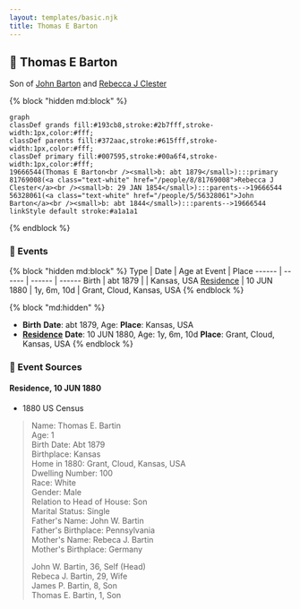 ```yaml
---
layout: templates/basic.njk
title: Thomas E Barton
---
```

## 🔵 Thomas E Barton

Son of [John Barton](/people/5/56328061) and [Rebecca J Clester](/people/8/81769008)

{% block "hidden md:block" %}
```mermaid
graph
classDef grands fill:#193cb8,stroke:#2b7fff,stroke-width:1px,color:#fff;
classDef parents fill:#372aac,stroke:#615fff,stroke-width:1px,color:#fff;
classDef primary fill:#007595,stroke:#00a6f4,stroke-width:1px,color:#fff;
19666544(Thomas E Barton<br /><small>b: abt 1879</small>):::primary
81769008(<a class="text-white" href="/people/8/81769008">Rebecca J Clester</a><br /><small>b: 29 JAN 1854</small>):::parents-->19666544
56328061(<a class="text-white" href="/people/5/56328061">John Barton</a><br /><small>b: abt 1844</small>):::parents-->19666544
linkStyle default stroke:#a1a1a1
```
{% endblock %}

### 📆 Events

{% block "hidden md:block" %}
Type | Date | Age at Event | Place
------ | ------ | ------ | ------
Birth | abt 1879 |  | Kansas, USA
[Residence](#event-event-0) | 10 JUN 1880 | 1y, 6m, 10d | Grant, Cloud, Kansas, USA
{% endblock %}

{% block "md:hidden" %}
- **Birth**
**Date**: abt 1879, Age:
**Place**: Kansas, USA
- **[Residence](#event-event-0)**
**Date**: 10 JUN 1880, Age: 1y, 6m, 10d
**Place**: Grant, Cloud, Kansas, USA
{% endblock %}

### 📰 Event Sources

#### <a id="event-event-0"></a> Residence, 10 JUN 1880
* 1880 US Census
>   
  > Name: Thomas E. Bartin  
  > Age: 1  
  > Birth Date: Abt 1879  
  > Birthplace: Kansas  
  > Home in 1880: Grant, Cloud, Kansas, USA  
  > Dwelling Number: 100  
  > Race: White  
  > Gender: Male  
  > Relation to Head of House: Son  
  > Marital Status: Single  
  > Father's Name: John W. Bartin  
  > Father's Birthplace: Pennsylvania  
  > Mother's Name: Rebeca J. Bartin  
  > Mother's Birthplace: Germany  
  >   
  > John W. Bartin, 36, Self (Head)  
  > Rebeca J. Bartin, 29, Wife  
  > James P. Bartin, 8, Son  
  > Thomas E. Bartin, 1, Son  
  >
